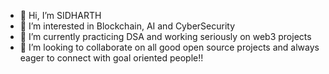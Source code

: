 - 👋 Hi, I’m SIDHARTH
- 👀 I’m interested in Blockchain, AI and CyberSecurity
- 🌱 I’m currently practicing DSA and working seriously on web3 projects
- 💞️ I’m looking to collaborate on all good open source projects and always eager to connect with goal oriented people!!  

                    

<!---
SIDHARTH20K4/SIDHARTH20K4 is a ✨ special ✨ repository because its `README.md` (this file) appears on your GitHub profile.
You can click the Preview link to take a look at your changes.
--->
